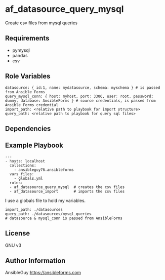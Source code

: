 af_datasource_query_mysql
=========

Create csv files from mysql queries

Requirements
------------

- pymysql
- pandas
- csv

Role Variables
--------------
```
datasource: { id:1, name: mydatasource, schema: myschema } # is passed from Ansible Forms
query_mysql_conn: { host: myhost, port: 3306, user: root, password: dummy, database: AnsibleForms } # source credentials, is passed from Ansible Forms credential
import_path: <relative path to playbook for import structure>
query_path: <relative path to playbook for query sql files>
```
Dependencies
------------

Example Playbook
----------------
```
---
- hosts: localhost
  collections:
    - ansibleguy76.ansibleforms
  vars_files:
    - globals.yml
  roles:
  - af_datasource_query_mysql  # creates the csv files
  - af_datasource_import       # imports the csv files
```

I use a globals file to hold my variables.
```
import_path: ./datasources
query_path: ./datasources/mysql_queries
# datasource & mysql_conn is passed from AnsibleForms
```

License
-------

GNU v3

Author Information
------------------
AnsibleGuy
https://ansibleforms.com